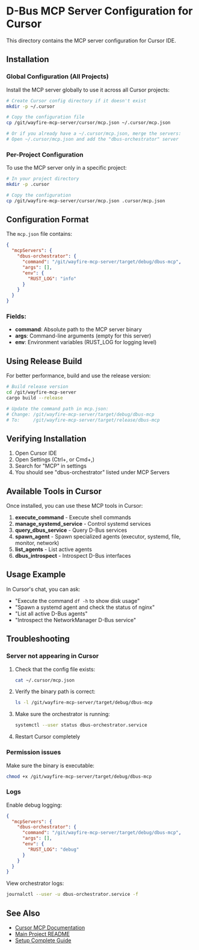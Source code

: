 # D-Bus MCP Server Configuration for Cursor

This directory contains the MCP server configuration for Cursor IDE.

## Installation

### Global Configuration (All Projects)

Install the MCP server globally to use it across all Cursor projects:

```bash
# Create Cursor config directory if it doesn't exist
mkdir -p ~/.cursor

# Copy the configuration file
cp /git/wayfire-mcp-server/cursor/mcp.json ~/.cursor/mcp.json

# Or if you already have a ~/.cursor/mcp.json, merge the servers:
# Open ~/.cursor/mcp.json and add the "dbus-orchestrator" server
```

### Per-Project Configuration

To use the MCP server only in a specific project:

```bash
# In your project directory
mkdir -p .cursor

# Copy the configuration
cp /git/wayfire-mcp-server/cursor/mcp.json .cursor/mcp.json
```

## Configuration Format

The `mcp.json` file contains:

```json
{
  "mcpServers": {
    "dbus-orchestrator": {
      "command": "/git/wayfire-mcp-server/target/debug/dbus-mcp",
      "args": [],
      "env": {
        "RUST_LOG": "info"
      }
    }
  }
}
```

### Fields:
- **command**: Absolute path to the MCP server binary
- **args**: Command-line arguments (empty for this server)
- **env**: Environment variables (RUST_LOG for logging level)

## Using Release Build

For better performance, build and use the release version:

```bash
# Build release version
cd /git/wayfire-mcp-server
cargo build --release

# Update the command path in mcp.json:
# Change: /git/wayfire-mcp-server/target/debug/dbus-mcp
# To:     /git/wayfire-mcp-server/target/release/dbus-mcp
```

## Verifying Installation

1. Open Cursor IDE
2. Open Settings (Ctrl+, or Cmd+,)
3. Search for "MCP" in settings
4. You should see "dbus-orchestrator" listed under MCP Servers

## Available Tools in Cursor

Once installed, you can use these MCP tools in Cursor:

1. **execute_command** - Execute shell commands
2. **manage_systemd_service** - Control systemd services
3. **query_dbus_service** - Query D-Bus services
4. **spawn_agent** - Spawn specialized agents (executor, systemd, file, monitor, network)
5. **list_agents** - List active agents
6. **dbus_introspect** - Introspect D-Bus interfaces

## Usage Example

In Cursor's chat, you can ask:
- "Execute the command `df -h` to show disk usage"
- "Spawn a systemd agent and check the status of nginx"
- "List all active D-Bus agents"
- "Introspect the NetworkManager D-Bus service"

## Troubleshooting

### Server not appearing in Cursor

1. Check that the config file exists:
   ```bash
   cat ~/.cursor/mcp.json
   ```

2. Verify the binary path is correct:
   ```bash
   ls -l /git/wayfire-mcp-server/target/debug/dbus-mcp
   ```

3. Make sure the orchestrator is running:
   ```bash
   systemctl --user status dbus-orchestrator.service
   ```

4. Restart Cursor completely

### Permission issues

Make sure the binary is executable:
```bash
chmod +x /git/wayfire-mcp-server/target/debug/dbus-mcp
```

### Logs

Enable debug logging:
```json
{
  "mcpServers": {
    "dbus-orchestrator": {
      "command": "/git/wayfire-mcp-server/target/debug/dbus-mcp",
      "args": [],
      "env": {
        "RUST_LOG": "debug"
      }
    }
  }
}
```

View orchestrator logs:
```bash
journalctl --user -u dbus-orchestrator.service -f
```

## See Also

- [Cursor MCP Documentation](https://docs.cursor.com/context/model-context-protocol)
- [Main Project README](/git/wayfire-mcp-server/README.md)
- [Setup Complete Guide](/git/wayfire-mcp-server/SETUP_COMPLETE.md)
